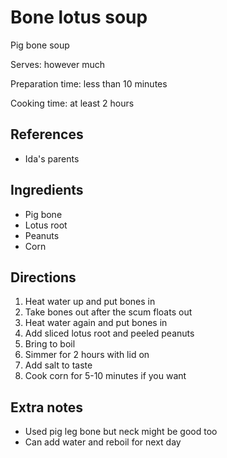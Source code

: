 # Bone lotus soup

Pig bone soup

Serves: however much

Preparation time: less than 10 minutes

Cooking time: at least 2 hours

## References

- Ida's parents

## Ingredients

- Pig bone
- Lotus root
- Peanuts
- Corn

## Directions

1. Heat water up and put bones in
2. Take bones out after the scum floats out
3. Heat water again and put bones in
4. Add sliced lotus root and peeled peanuts
5. Bring to boil
6. Simmer for 2 hours with lid on
7. Add salt to taste
8. Cook corn for 5-10 minutes if you want

## Extra notes

- Used pig leg bone but neck might be good too
- Can add water and reboil for next day
